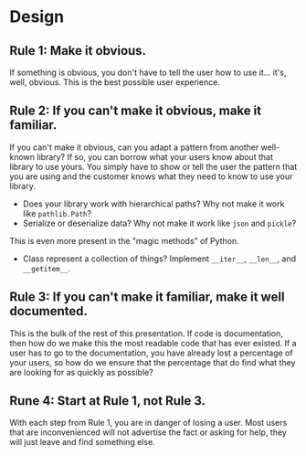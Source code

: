 # Design

## Rule 1: Make it obvious.

If something is obvious, you don't have to tell the user how to use it... it's, well, obvious. This is the best possible
user experience.

## Rule 2: If you can't make it obvious, make it familiar.

If you can't make it obvious, can you adapt a pattern from another well-known library? If so, you can borrow what your
users know about that library to use yours. You simply have to show or tell the user the pattern that you are using
and the customer knows what they need to know to use your library.

* Does your library work with hierarchical paths? Why not make it work like `pathlib.Path`?
* Serialize or deserialize data? Why not make it work like `json` and `pickle`?

This is even more present in the "magic methods" of Python.

* Class represent a collection of things? Implement `__iter__`, `__len__`, and `__getitem__`.

## Rule 3: If you can't make it familiar, make it well documented.

This is the bulk of the rest of this presentation. If code is documentation, then how do we make this the most readable
code that has ever existed. If a user has to go to the documentation, you have already lost a percentage of your users,
so how do we ensure that the percentage that do find what they are looking for as quickly as possible?

## Rune 4: Start at Rule 1, not Rule 3.

With each step from Rule 1, you are in danger of losing a user. Most users that are inconvenienced will not advertise
the fact or asking for help, they will just leave and find something else.
